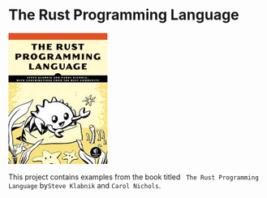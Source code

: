 # The Rust Programming Language

![](./img/rust.jpeg?style=centerme)

This project contains examples from the book titled ` The Rust Programming Language`
by`Steve Klabnik` and `Carol Nichols`. 